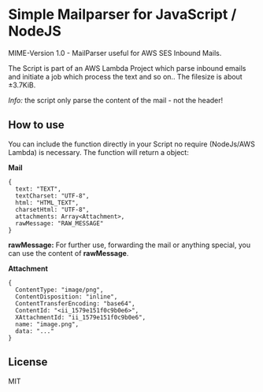 # Simple Mailparser for JavaScript / NodeJS
MIME-Version 1.0 - MailParser useful for AWS SES Inbound Mails.

The Script is part of an AWS Lambda Project which parse inbound emails and initiate a job which process the text and so on..
The filesize is about ±3.7KiB.

*Info:* the script only parse the content of the mail - not the header!

## How to use
You can include the function directly in your Script no require (NodeJs/AWS Lambda) is necessary.
The function will return a object:

**Mail**
```
{
  text: "TEXT", 
  textCharset: "UTF-8", 
  html: "HTML_TEXT", 
  charsetHtml: "UTF-8", 
  attachments: Array<Attachment>, 
  rawMessage: "RAW_MESSAGE"
}
```
**rawMessage:** For further use, forwarding the mail or anything special, you can use the content of **rawMessage**.

**Attachment**
```
{
  ContentType: "image/png", 
  ContentDisposition: "inline", 
  ContentTransferEncoding: "base64", 
  ContentId: "<ii_1579e151f0c9b0e6>", 
  XAttachmentId: "ii_1579e151f0c9b0e6", 
  name: "image.png",
  data: "..."
}
```

## License
MIT
